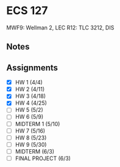 # ECS 127
MWF9: Wellman 2, LEC
R12: TLC 3212, DIS
## Notes
## Assignments
- [x] HW 1 (4/4)
- [x] HW 2 (4/11)
- [x] HW 3 (4/18)
- [x] HW 4 (4/25)
- [ ] HW 5 (5/2)
- [ ] HW 6 (5/9)
- [ ] MIDTERM 1 (5/10)
- [ ] HW 7 (5/16)
- [ ] HW 8 (5/23)
- [ ] HW 9 (5/30)
- [ ] MIDTERM (6/3)
- [ ] FINAL PROJECT (6/3)